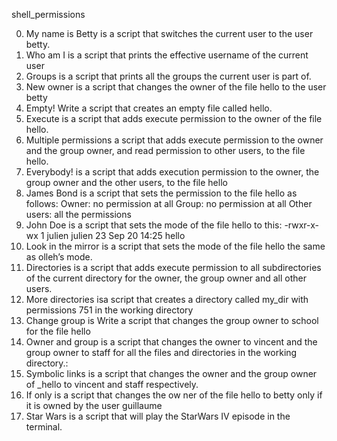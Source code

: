 shell_permissions

0. My name is Betty is a script that switches the current user to the user betty.
1. Who am I is a script that prints the effective username of the current user
2. Groups is a script that prints all the groups the current user is part of.
3. New owner is a script that changes the owner of the file hello to the user betty
4. Empty! Write a script that creates an empty file called hello.
5. Execute is a script that adds execute permission to the owner of the file hello.
6. Multiple permissions  a script that adds execute permission to the owner and the group owner, and read permission to other users, to the file hello.
7. Everybody! is a script that adds execution permission to the owner, the group owner and the other users, to the file hello
8. James Bond is a script that sets the permission to the file hello as follows:
Owner: no permission at all
Group: no permission at all
Other users: all the permissions
9. John Doe is a script that sets the mode of the file hello to this:
-rwxr-x-wx 1 julien julien 23 Sep 20 14:25 hello
10. Look in the mirror is a script that sets the mode of the file hello the same as olleh’s mode.
11. Directories is a script that adds execute permission to all subdirectories of the current directory for the owner, the group owner and all other users.
12. More directories isa script that creates a directory called my_dir with permissions 751 in the working directory
13. Change group is Write a script that changes the group owner to school for the file hello
14. Owner and group is a script that changes the owner to vincent and the group owner to staff for all the files and directories in the working directory.:
15. Symbolic links is  a script that changes the owner and the group owner of _hello to vincent and staff respectively.
16. If only is a script that changes the ow
ner of the file hello to betty only if it is owned by the user guillaume
17. Star Wars is a script that will play the StarWars IV episode in the terminal.
